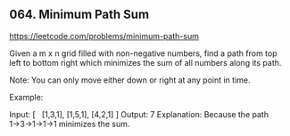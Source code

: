 ## 064. Minimum Path Sum

https://leetcode.com/problems/minimum-path-sum

Given a m x n grid filled with non-negative numbers, find a path from top left to bottom right which minimizes the sum of all numbers along its path.

Note: You can only move either down or right at any point in time.

Example:

Input:
[
  [1,3,1],
[1,5,1],
[4,2,1]
]
Output: 7
Explanation: Because the path 1→3→1→1→1 minimizes the sum.
